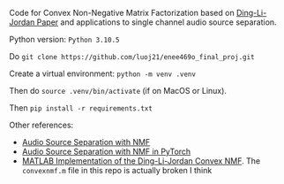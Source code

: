Code for Convex Non-Negative Matrix Factorization based on [Ding-Li-Jordan Paper](https://people.eecs.berkeley.edu/~jordan/papers/ding-li-jordan-pami.pdf) and applications to single channel audio source separation.

Python version: ```Python 3.10.5```

Do ```git clone https://github.com/luoj21/enee469o_final_proj.git```

Create a virtual environment: ```python -m venv .venv```

Then do ```source .venv/bin/activate``` (if on MacOS or Linux).

Then ```pip install -r requirements.txt```

Other references:
- [Audio Source Separation with NMF](https://medium.com/@zahrahafida.benslimane/audio-source-separation-using-non-negative-matrix-factorization-nmf-a8b204490c7d)
- [Audio Source Separation with NMF in PyTorch](https://gormatevosyan.com/audio-source-spearation-with-non-negative-matrix-factorization/)
- [MATLAB Implementation of the Ding-Li-Jordan Convex NMF](https://github.com/colinvaz/nmf-toolbox/blob/master/convexnmf.m). The ```convexnmf.m``` file in this repo is actually broken I think
